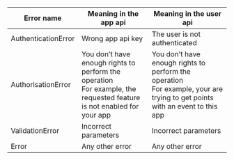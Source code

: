 Error name          | Meaning in the app api | Meaning in the user api
------------------- | ---------------------- | ------------------------------
AuthenticationError | Wrong app api key      | The user is not authenticated
AuthorisationError  | You don’t have enough rights to perform the operation<br>For example, the requested feature is not enabled for your app | You don’t have enough rights to perform the operation<br> For example, your are trying to get points with an event to this app
ValidationError     | Incorrect parameters   | Incorrect parameters
Error               | Any other error        | Any other error
